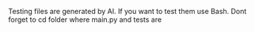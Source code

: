 Testing files are generated by AI. If you want to test them use Bash. Dont forget to cd folder where main.py and tests are
